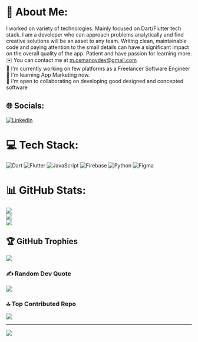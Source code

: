 # 💫 About Me:
I worked on variety of technologies. Mainly focused on Dart/Flutter tech stack. I am a developer who can approach problems analytically and find creative solutions will be an asset to any team. Writing clean, maintainable code and paying attention to the small details can have a significant impact on the overall quality of the app. Patient and have passion for learning more.<br>✉️  You can contact me at m.osmanovdev@gmail.com<br>🚀  I'm currently working on few platforms as a Freelancer Software Engineer <br>🧠  I'm learning App Marketing now.<br>🤝  I'm open to collaborating on developing good designed and concepted software

## 🌐 Socials:
[![LinkedIn](https://img.shields.io/badge/LinkedIn-%230077B5.svg?logo=linkedin&logoColor=white)](https://linkedin.com/in/https://www.linkedin.com/in/mahammadosmanov/) 

# 💻 Tech Stack:
![Dart](https://img.shields.io/badge/dart-%230175C2.svg?style=for-the-badge&logo=dart&logoColor=white) ![Flutter](https://img.shields.io/badge/Flutter-%2302569B.svg?style=for-the-badge&logo=Flutter&logoColor=white) ![JavaScript](https://img.shields.io/badge/javascript-%23323330.svg?style=for-the-badge&logo=javascript&logoColor=%23F7DF1E) ![Firebase](https://img.shields.io/badge/firebase-%23039BE5.svg?style=for-the-badge&logo=firebase) ![Python](https://img.shields.io/badge/python-3670A0?style=for-the-badge&logo=python&logoColor=ffdd54) ![Figma](https://img.shields.io/badge/figma-%23F24E1E.svg?style=for-the-badge&logo=figma&logoColor=white)

# 📊 GitHub Stats:
![](https://github-readme-stats.vercel.app/api?username=mahammadosmanov&theme=dark&hide_border=false&include_all_commits=false&count_private=false)<br/>
![](https://github-readme-streak-stats.herokuapp.com/?user=mahammadosmanov&theme=dark&hide_border=false)<br/>
![](https://github-readme-stats.vercel.app/api/top-langs/?username=mahammadosmanov&theme=dark&hide_border=false&include_all_commits=false&count_private=false&layout=compact)

## 🏆 GitHub Trophies
![](https://github-profile-trophy.vercel.app/?username=mahammadosmanov&theme=radical&no-frame=false&no-bg=true&margin-w=4)

### ✍️ Random Dev Quote
![](https://quotes-github-readme.vercel.app/api?type=horizontal&theme=radical)

### 🔝 Top Contributed Repo
![](https://github-contributor-stats.vercel.app/api?username=mahammadosmanov&limit=5&theme=dark&combine_all_yearly_contributions=true)

---
[![](https://visitcount.itsvg.in/api?id=mahammadosmanov&icon=0&color=0)](https://visitcount.itsvg.in)

<!-- Proudly created with GPRM ( https://gprm.itsvg.in ) -->
